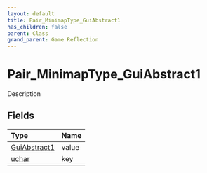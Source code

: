 ```yaml
---
layout: default
title: Pair_MinimapType_GuiAbstract1
has_children: false
parent: Class
grand_parent: Game Reflection
---
```

# Pair_MinimapType_GuiAbstract1
Description 

## Fields
| Type | Name |
|:-------------|:--------------|
| [GuiAbstract1](/game-reflection/components/gui_abstract1.md) | value |
| [uchar](/game-reflection/enums/uchar.md) | key |
